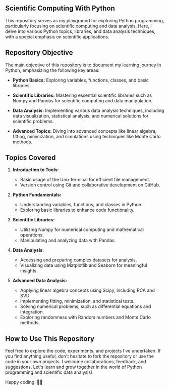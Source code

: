 ## Scientific Computing With Python

This repository serves as my playground for exploring Python programming, particularly focusing on scientific computing and data analysis. Here, I delve into various Python topics, libraries, and data analysis techniques, with a special emphasis on scientific applications.

## Repository Objective

The main objective of this repository is to document my learning journey in Python, emphasizing the following key areas:

- **Python Basics:** Exploring variables, functions, classes, and basic libraries.
  
- **Scientific Libraries:** Mastering essential scientific libraries such as Numpy and Pandas for scientific computing and data manipulation.

- **Data Analysis:** Implementing various data analysis techniques, including data visualization, statistical analysis, and numerical solutions for scientific problems.

- **Advanced Topics:** Diving into advanced concepts like linear algebra, fitting, minimization, and simulations using techniques like Monte Carlo methods.

## Topics Covered

1. **Introduction to Tools:**
   - Basic usage of the Unix terminal for efficient file management.
   - Version control using Git and collaborative development on GitHub.

2. **Python Fundamentals:**
   - Understanding variables, functions, and classes in Python.
   - Exploring basic libraries to enhance code functionality.

3. **Scientific Libraries:**
   - Utilizing Numpy for numerical computing and mathematical operations.
   - Manipulating and analyzing data with Pandas.

4. **Data Analysis:**
   - Accessing and preparing complex datasets for analysis.
   - Visualizing data using Matplotlib and Seaborn for meaningful insights.

5. **Advanced Data Analysis:**
   - Applying linear algebra concepts using Scipy, including PCA and SVD.
   - Implementing fitting, minimization, and statistical tests.
   - Solving numerical problems, such as differential equations and integration.
   - Exploring randomness with Random numbers and Monte Carlo methods.

## How to Use This Repository

Feel free to explore the code, experiments, and projects I've undertaken. If you find anything useful, don't hesitate to fork the repository or use the code in your own projects. I welcome collaborations, feedback, and suggestions. Let's learn and grow together in the world of Python programming and scientific data analysis!

Happy coding! 🐍✨
